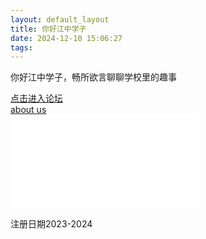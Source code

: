 ```yaml
---
layout: default_layout
title: 你好江中学子
date: 2024-12-10 15:06:27
tags:
---
```

<html>
<body>
	<p>你好江中学子，畅所欲言聊聊学校里的趣事</p>
	<a href="https://github.com/wyxdlz54188/jqzx/discussions">点击进入论坛</a><br>
	<a href="https://raw.githubusercontent.com/wyxdlz54188/jqzx/refs/heads/main/about.html">about us</a><br>
	<iframe src="//player.bilibili.com/player.html?isOutside=true&aid=351853499&bvid=BV1VR4y1i7KM&cid=1007708118&p=1" scrolling="no" border="0" frameborder="no" framespacing="0" allowfullscreen="true"></iframe>
</body>
	<p>
	</p>
	<a src="https://github.com/wyxdlz54188/jqzx/releases/download/%E7%85%A7%E7%89%87/jqzx.jpeg" width="80" height="80"></a>
	<p>注册日期2023-2024</p>
</html>
